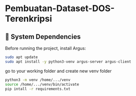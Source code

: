 # Pembuatan-Dataset-DOS-Terenkripsi

## 🔧 System Dependencies

Before running the project, install Argus:

```bash
sudo apt update
sudo apt install -y python3-venv argus-server argus-client
```

go to your working folder and create new venv folder

```bash
python3 -m venv /home/.../venv
source /home/.../venv/bin/activate
pip intall -r requirements.txt

```
